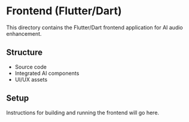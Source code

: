 # Frontend (Flutter/Dart)

This directory contains the Flutter/Dart frontend application for AI audio enhancement.

## Structure
- Source code
- Integrated AI components
- UI/UX assets

## Setup
Instructions for building and running the frontend will go here.